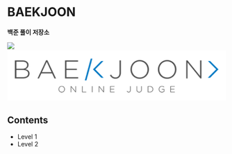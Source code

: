 # BAEKJOON
**백준 풀이 저장소**

<img src="https://img.shields.io/badge/Python-3776AB?style=plastic&logo=Python&logoColor=white">

<img src="BAEKJOON_Image.png">

## Contents
- Level 1
- Level 2